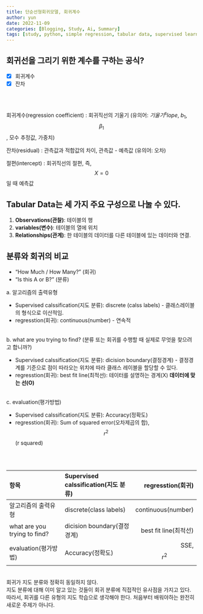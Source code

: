 ```yaml
---
title: 단순선형회귀모델, 회귀계수
author: yun
date: 2022-11-09
categories: [Blogging, Study, Ai, Summary]
tags: [study, python, simple regression, tabular data, supervised learning, regression, classification]
---
```


## 회귀선을 그리기 위한 계수를 구하는 공식?

- [x] 회귀계수
- [x] 잔차

<br/>
<br/>

회귀계수(regression coefficient)
  : 회귀직선의 기울기 (유의어: $기울기^slope$, $b_1$, $$\beta_1$$, 모수 추정값, 가중치) <br/>

잔차(residual)
  : 관측값과 적합값의 차이, 관측값 - 예측값 (유의어: 오차)
  
절편(intercept)
  : 회귀직선의 절편, 즉, $$X = 0$$일 때 예측값  


## Tabular Data는 세 가지 주요 구성으로 나눌 수 있다.
1. **Observations(관찰)**:  테이블의 행
2. **variables(변수)**: 테이블의 열에 위치
3. **Relationships(관계)**: 한 테이블의 데이터를 다른 테이블에 있는 데이터와 연결. 


## 분류와 회귀의 비교
* “How Much / How Many?” (회귀)
* “Is this A or B?” (분류) <br/>

a. 알고리즘의 출력유형
* Supervised calssification(지도 분류): discrete (calss labels) - 클래스레이블의 형식으로 이산적임.
* regresstion(회귀): continuous(number) - 연속적 <br/><br/>

b. what are you trying to find? (분류 또는 회귀를 수행할 때 실제로 무엇을 찾으려고 합니까?)
* Supervised calssification(지도 분류): dicision boundary(결정경계) - 결정경계를 기준으로 점이 따라오는 위치에 따라 클래스 레이블을 할당할 수 있다.
* regresstion(회귀): best fit line(최적선): 테이터를 설명하는 경계(X) **데이터에 맞는 선(O)** <br/><br/>

c. evaluation(평가방법)
* Supervised calssification(지도 분류): Accuracy(정확도)
* regresstion(회귀): Sum of squared error(오차제곱의 합), $$ r^2 $$ (r squared)

<br/>
<br/>


| 항목                          | Supervised calssification(지도 분류) | regresstion(회귀)    |
|:-----------------------------|:-----------------------------------|--------------------:|
| 알고리즘의 출력유형               | discrete(class labels)             | continuous(number)  |
| what are you trying to find? | dicision boundary(결정경계)          | best fit line(최적선) |
| evaluation(평가방법)           | Accuracy(정확도)                     | SSE, $$r^2$$          |


<br/>
회귀가 지도 분류와 정확히 동일하지 않다. <br/>
지도 분류에 대해 이미 알고 있는 것들이 회귀 분류에 직접적인 유사점을 가지고 있다. <br/>
따라서, 회귀를 다른 유형의 지도 학습으로 생각해야 한다. 처음부터 배워야하는 완전히 새로운 주제가 아니다.
